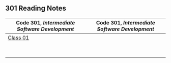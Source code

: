 <h2 style=“display:block;
           margin-left: auto;
           margin-right:auto;
           text-align: center;“>
  301 Reading Notes</h2> 
  
  **Code 301**, _Intermediate Software Development_ |  **Code 301**, _Intermediate Software Development_
------------ | -------------
[Class 01](https://github.com/TraceDugar/reading-notes/blob/main/301/notes/class1.md) | []()
[]() | []() 
[]() | []()
[]() | []()
[]() | []()
[]() | []()
[]() | []()
[]() | []()
[]() | []()

